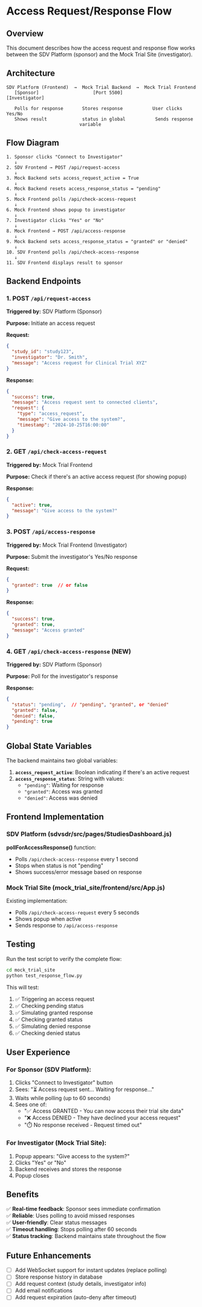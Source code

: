 # Access Request/Response Flow

## Overview

This document describes how the access request and response flow works between the SDV Platform (sponsor) and the Mock Trial Site (investigator).

## Architecture

```
SDV Platform (Frontend)  →  Mock Trial Backend  →  Mock Trial Frontend
   [Sponsor]                    [Port 5500]              [Investigator]
   
   Polls for response       Stores response           User clicks Yes/No
   Shows result             status in global           Sends response
                           variable
```

## Flow Diagram

```
1. Sponsor clicks "Connect to Investigator"
   ↓
2. SDV Frontend → POST /api/request-access
   ↓
3. Mock Backend sets access_request_active = True
   ↓
4. Mock Backend resets access_response_status = "pending"
   ↓
5. Mock Frontend polls /api/check-access-request
   ↓
6. Mock Frontend shows popup to investigator
   ↓
7. Investigator clicks "Yes" or "No"
   ↓
8. Mock Frontend → POST /api/access-response
   ↓
9. Mock Backend sets access_response_status = "granted" or "denied"
   ↓
10. SDV Frontend polls /api/check-access-response
   ↓
11. SDV Frontend displays result to sponsor
```

## Backend Endpoints

### 1. POST `/api/request-access`
**Triggered by:** SDV Platform (Sponsor)

**Purpose:** Initiate an access request

**Request:**
```json
{
  "study_id": "study123",
  "investigator": "Dr. Smith",
  "message": "Access request for Clinical Trial XYZ"
}
```

**Response:**
```json
{
  "success": true,
  "message": "Access request sent to connected clients",
  "request": {
    "type": "access_request",
    "message": "Give access to the system?",
    "timestamp": "2024-10-25T16:00:00"
  }
}
```

### 2. GET `/api/check-access-request`
**Triggered by:** Mock Trial Frontend

**Purpose:** Check if there's an active access request (for showing popup)

**Response:**
```json
{
  "active": true,
  "message": "Give access to the system?"
}
```

### 3. POST `/api/access-response`
**Triggered by:** Mock Trial Frontend (Investigator)

**Purpose:** Submit the investigator's Yes/No response

**Request:**
```json
{
  "granted": true  // or false
}
```

**Response:**
```json
{
  "success": true,
  "granted": true,
  "message": "Access granted"
}
```

### 4. GET `/api/check-access-response` (NEW)
**Triggered by:** SDV Platform (Sponsor)

**Purpose:** Poll for the investigator's response

**Response:**
```json
{
  "status": "pending",  // "pending", "granted", or "denied"
  "granted": false,
  "denied": false,
  "pending": true
}
```

## Global State Variables

The backend maintains two global variables:

1. **`access_request_active`**: Boolean indicating if there's an active request
2. **`access_response_status`**: String with values:
   - `"pending"`: Waiting for response
   - `"granted"`: Access was granted
   - `"denied"`: Access was denied

## Frontend Implementation

### SDV Platform (sdvsdr/src/pages/StudiesDashboard.js)

**pollForAccessResponse()** function:
- Polls `/api/check-access-response` every 1 second
- Stops when status is not "pending"
- Shows success/error message based on response

### Mock Trial Site (mock_trial_site/frontend/src/App.js)

Existing implementation:
- Polls `/api/check-access-request` every 5 seconds
- Shows popup when active
- Sends response to `/api/access-response`

## Testing

Run the test script to verify the complete flow:

```bash
cd mock_trial_site
python test_response_flow.py
```

This will test:
1. ✅ Triggering an access request
2. ✅ Checking pending status
3. ✅ Simulating granted response
4. ✅ Checking granted status
5. ✅ Simulating denied response
6. ✅ Checking denied status

## User Experience

### For Sponsor (SDV Platform):
1. Clicks "Connect to Investigator" button
2. Sees: "⏳ Access request sent... Waiting for response..."
3. Waits while polling (up to 60 seconds)
4. Sees one of:
   - "✅ Access GRANTED - You can now access their trial site data"
   - "❌ Access DENIED - They have declined your access request"
   - "⏱️ No response received - Request timed out"

### For Investigator (Mock Trial Site):
1. Popup appears: "Give access to the system?"
2. Clicks "Yes" or "No"
3. Backend receives and stores the response
4. Popup closes

## Benefits

✅ **Real-time feedback**: Sponsor sees immediate confirmation  
✅ **Reliable**: Uses polling to avoid missed responses  
✅ **User-friendly**: Clear status messages  
✅ **Timeout handling**: Stops polling after 60 seconds  
✅ **Status tracking**: Backend maintains state throughout the flow  

## Future Enhancements

- [ ] Add WebSocket support for instant updates (replace polling)
- [ ] Store response history in database
- [ ] Add request context (study details, investigator info)
- [ ] Add email notifications
- [ ] Add request expiration (auto-deny after timeout)
